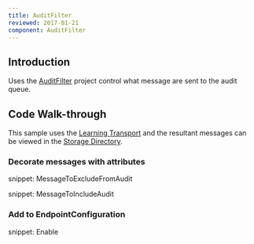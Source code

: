 ```yaml
---
title: AuditFilter
reviewed: 2017-01-21
component: AuditFilter
---
```


## Introduction

Uses the [AuditFilter](/nservicebus/audit-filter/) project control what message are sent to the audit queue.


## Code Walk-through

This sample uses the [Learning Transport](/transports/learning/) and the resultant messages can be viewed in the [Storage Directory](/transports/learning/#usage-storage-directory).


### Decorate messages with attributes

snippet: MessageToExcludeFromAudit

snippet: MessageToIncludeAudit


### Add to EndpointConfiguration

snippet: Enable
